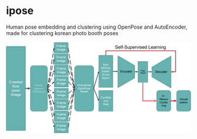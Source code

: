 # ipose
Human pose embedding and clustering using OpenPose and AutoEncoder, made for clustering korean photo booth poses<br><br>
![figure](https://github.com/dnjstlr555/iPose/blob/main/figure.png?raw=true)
